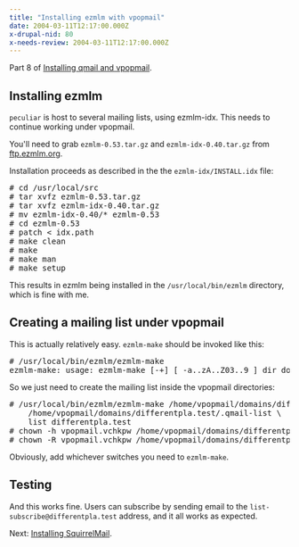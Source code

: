 ```yaml
---
title: "Installing ezmlm with vpopmail"
date: 2004-03-11T12:17:00.000Z
x-drupal-nid: 80
x-needs-review: 2004-03-11T12:17:00.000Z
---
```

Part 8 of [Installing qmail and vpopmail](/node/view/165).

## Installing ezmlm

`peculiar` is host to several mailing lists, using ezmlm-idx. This needs to continue working under vpopmail.

You'll need to grab `ezmlm-0.53.tar.gz` and `ezmlm-idx-0.40.tar.gz` from [ftp.ezmlm.org](ftp://ftp.ezmlm.org/pub/patches/).

Installation proceeds as described in the the `ezmlm-idx/INSTALL.idx` file:

<pre># cd /usr/local/src
# tar xvfz ezmlm-0.53.tar.gz
# tar xvfz ezmlm-idx-0.40.tar.gz
# mv ezmlm-idx-0.40/* ezmlm-0.53
# cd ezmlm-0.53
# patch < idx.path
# make clean
# make
# make man
# make setup</pre>

This results in ezmlm being installed in the `/usr/local/bin/ezmlm` directory, which is fine with me.
## Creating a mailing list under vpopmail

This is actually relatively easy. `ezmlm-make` should be invoked like this:

<pre># /usr/local/bin/ezmlm/ezmlm-make
ezmlm-make: usage: ezmlm-make [-+] [ -a..zA..Z03..9 ] dir dot local host</pre>

So we just need to create the mailing list inside the vpopmail directories:

<pre># /usr/local/bin/ezmlm/ezmlm-make /home/vpopmail/domains/differentpla.test/list \
    /home/vpopmail/domains/differentpla.test/.qmail-list \
    list differentpla.test
# chown -h vpopmail.vchkpw /home/vpopmail/domains/differentpla.test/.qmail-list*
# chown -R vpopmail.vchkpw /home/vpopmail/domains/differentpla.test/list</pre>

Obviously, add whichever switches you need to `ezmlm-make`.

## Testing

And this works fine. Users can subscribe by sending email to the `list-subscribe@differentpla.test` address, and it all works as expected.

Next: [Installing SquirrelMail](/node/view/175).
